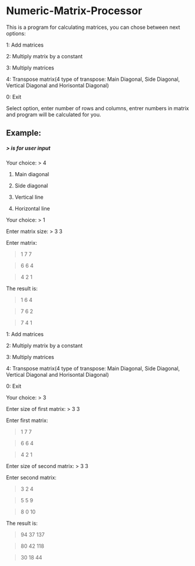 # Numeric-Matrix-Processor
This is a program for calculating matrices, you can chose between next options:

1: Add matrices

2: Multiply matrix by a constant

3: Multiply matrices

4: Transpose matrix(4 type of transpose: Main Diagonal, Side Diagonal, Vertical Diagonal and Horisontal Diagonal)

0: Exit

Select option, enter number of rows and columns, entrer numbers in matrix and program will be calculated for you.

## Example:
##### > is for user input

Your choice: > 4

1. Main diagonal

2. Side diagonal

3. Vertical line

4. Horizontal line

Your choice: > 1

Enter matrix size: > 3 3

Enter matrix:

> 1 7 7

> 6 6 4

> 4 2 1

The result is:

> 1 6 4

> 7 6 2

> 7 4 1

1: Add matrices

2: Multiply matrix by a constant

3: Multiply matrices

4: Transpose matrix(4 type of transpose: Main Diagonal, Side Diagonal, Vertical Diagonal and Horisontal Diagonal)

0: Exit

Your choice: > 3

Enter size of first matrix: > 3 3

Enter first matrix:

> 1 7 7

> 6 6 4

> 4 2 1


Enter size of second matrix: > 3 3

Enter second matrix:

> 3 2 4

> 5 5 9

> 8 0 10

The result is:

> 94 37 137

> 80 42 118

> 30 18 44
